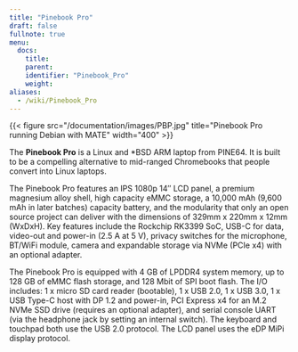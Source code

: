 ```yaml
---
title: "Pinebook Pro"
draft: false
fullnote: true
menu:
  docs:
    title:
    parent:
    identifier: "Pinebook_Pro"
    weight:
aliases:
  - /wiki/Pinebook_Pro
---
```


{{< figure src="/documentation/images/PBP.jpg" title="Pinebook Pro running Debian with MATE" width="400" >}}

The **Pinebook Pro** is a Linux and *BSD ARM laptop from PINE64. It is built to be a compelling alternative to mid-ranged Chromebooks that people convert into Linux laptops.

The Pinebook Pro features an IPS 1080p 14″ LCD panel, a premium magnesium alloy shell, high capacity eMMC storage, a 10,000 mAh (9,600 mAh in later batches) capacity battery, and the modularity that only an open source project can deliver with the dimensions of 329mm x 220mm x 12mm (WxDxH). Key features include the Rockchip RK3399 SoC, USB-C for data, video-out and power-in (2.5&nbsp;A at 5&nbsp;V), privacy switches for the microphone, BT/WiFi module, camera and expandable storage via NVMe (PCIe x4) with an optional adapter.

The Pinebook Pro is equipped with 4&nbsp;GB of LPDDR4 system memory, up to 128&nbsp;GB of eMMC flash storage, and 128&nbsp;Mbit of SPI boot flash. The I/O includes: 1 x micro SD card reader (bootable), 1 x USB 2.0, 1 x USB 3.0, 1 x USB Type-C host with DP 1.2 and power-in, PCI Express x4 for an M.2 NVMe SSD drive (requires an optional adapter), and serial console UART (via the headphone jack by setting an internal switch). The keyboard and touchpad both use the USB 2.0 protocol. The LCD panel uses the eDP MiPi display protocol.
